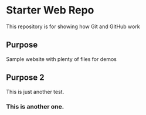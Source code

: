# Starter Web Repo

This repository is for showing how Git and GitHub work

## Purpose

Sample website with plenty of files for demos

## Purpose 2

This is just another test.

### This is another one.